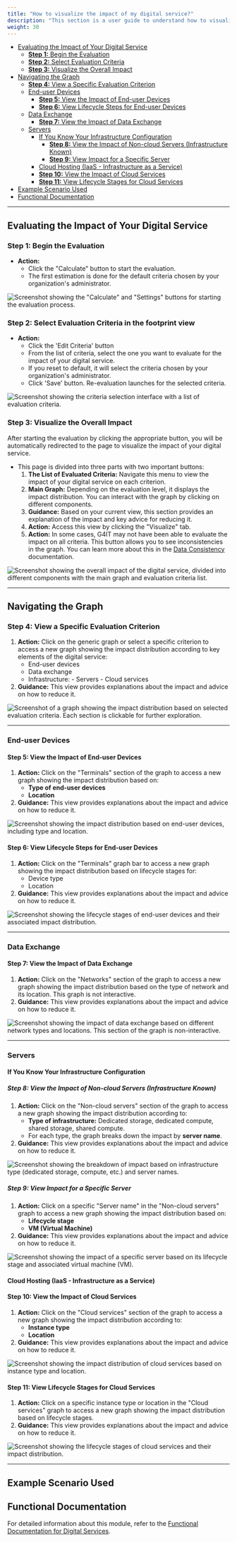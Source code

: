 ```yaml
---
title: "How to visualize the impact of my digital service?"
description: "This section is a user guide to understand how to visualize the data in G4IT"
weight: 30
---
```

<!-- TOC -->
  * [Evaluating the Impact of Your Digital Service](#evaluating-the-impact-of-your-digital-service)
    * [**Step 1:** Begin the Evaluation](#step-1-begin-the-evaluation)
    * [**Step 2:** Select Evaluation Criteria](#step-2-select-evaluation-criteria)
    * [**Step 3:** Visualize the Overall Impact](#step-3-visualize-the-overall-impact)
  * [Navigating the Graph](#navigating-the-graph)
    * [**Step 4:** View a Specific Evaluation Criterion](#step-4-view-a-specific-evaluation-criterion)
    * [End-user Devices](#end-user-devices)
      * [**Step 5:** View the Impact of End-user Devices](#step-5-view-the-impact-of-end-user-devices)
      * [**Step 6:** View Lifecycle Steps for End-user Devices](#step-6-view-lifecycle-steps-for-end-user-devices)
    * [Data Exchange](#data-exchange)
      * [**Step 7:** View the Impact of Data Exchange](#step-7-view-the-impact-of-data-exchange)
    * [Servers](#servers)
      * [If You Know Your Infrastructure Configuration](#if-you-know-your-infrastructure-configuration)
        * [**Step 8:** View the Impact of Non-cloud Servers (Infrastructure Known)](#step-8-view-the-impact-of-non-cloud-servers-infrastructure-known)
        * [**Step 9:** View Impact for a Specific Server](#step-9-view-impact-for-a-specific-server)
      * [Cloud Hosting (IaaS - Infrastructure as a Service)](#cloud-hosting-iaas---infrastructure-as-a-service)
      * [**Step 10:** View the Impact of Cloud Services](#step-10-view-the-impact-of-cloud-services)
      * [**Step 11:** View Lifecycle Stages for Cloud Services](#step-11-view-lifecycle-stages-for-cloud-services)
  * [Example Scenario Used](#example-scenario-used)
  * [Functional Documentation](#functional-documentation)
<!-- TOC -->

---

## Evaluating the Impact of Your Digital Service

### **Step 1:** Begin the Evaluation

- **Action:**
    - Click the "Calculate" button to start the evaluation.
    - The first estimation is done for the default criteria chosen by your organization's administrator.

![Screenshot showing the "Calculate" and "Settings" buttons for starting the evaluation process.](../media/15_evaluate_the_impact.png)

### **Step 2:** Select Evaluation Criteria in the footprint view

- **Action:**
    - Click the 'Edit Criteria' button
    - From the list of criteria, select the one you want to evaluate for the impact of your digital service.
    - If you reset to default, it will select the criteria chosen by your organization's administrator.
    - Click 'Save' button. Re-evaluation launches for the selected criteria.

![Screenshot showing the criteria selection interface with a list of evaluation criteria.](../media/16_choose_criteria.png)

### **Step 3:** Visualize the Overall Impact

After starting the evaluation by clicking the appropriate button, you will be automatically redirected to the page to
visualize the impact of your digital service.

- This page is divided into three parts with two important buttons:
    1. **The List of Evaluated Criteria:** Navigate this menu to view the impact of your digital service on each
       criterion.
    2. **Main Graph:** Depending on the evaluation level, it displays the impact distribution. You can interact with the
       graph by clicking on different components.
    3. **Guidance:** Based on your current view, this section provides an explanation of the impact and key advice for
       reducing it.
    4. **Action:** Access this view by clicking the "Visualize" tab.
    5. **Action:** In some cases, G4IT may not have been able to evaluate the impact on all criteria. This button allows
       you to see inconsistencies in the graph. You can learn more about this in
       the [Data Consistency](../../../../2-functional-documentation/global_concepts/uc1_dataconsistency.md)
       documentation.

![Screenshot showing the overall impact of the digital service, divided into different components with the main graph and evaluation criteria list.](../media/17_visualize_impact.png)

---

## Navigating the Graph

### **Step 4:** View a Specific Evaluation Criterion

1. **Action:** Click on the generic graph or select a specific criterion to access a new graph showing the impact
   distribution according to key elements of the digital service:
    - End-user devices
    - Data exchange
    - Infrastructure:
           - Servers
           - Cloud services
2. **Guidance:** This view provides explanations about the impact and advice on how to reduce it.

![Screenshot of a graph showing the impact distribution based on selected evaluation criteria. Each section is clickable for further exploration.](../media/18_visualize_impact_criteria.png)

---

### End-user Devices

#### **Step 5:** View the Impact of End-user Devices

1. **Action:** Click on the "Terminals" section of the graph to access a new graph showing the impact distribution based
   on:
    - **Type of end-user devices**
    - **Location**
2. **Guidance:** This view provides explanations about the impact and advice on how to reduce it.

![Screenshot showing the impact distribution based on end-user devices, including type and location.](../media/19_visualize_impact_terminal.png)

#### **Step 6:** View Lifecycle Steps for End-user Devices

1. **Action:** Click on the "Terminals" graph bar to access a new graph showing the impact distribution based on
   lifecycle stages for:
    - Device type
    - Location
2. **Guidance:** This view provides explanations about the impact and advice on how to reduce it.

![Screenshot showing the lifecycle stages of end-user devices and their associated impact distribution.](../media/20_visualize_impact_terminal_lifecycle.png)

---

### Data Exchange

#### **Step 7:** View the Impact of Data Exchange

1. **Action:** Click on the "Networks" section of the graph to access a new graph showing the impact distribution based
   on the type of network and its location. This graph is not interactive.
2. **Guidance:** This view provides explanations about the impact and advice on how to reduce it.

![Screenshot showing the impact of data exchange based on different network types and locations. This section of the graph is non-interactive.](../media/21_visualize_impact_network.png)

---

### Servers

#### If You Know Your Infrastructure Configuration

##### **Step 8:** View the Impact of Non-cloud Servers (Infrastructure Known)

1. **Action:** Click on the "Non-cloud servers" section of the graph to access a new graph showing the impact
   distribution according to:
    - **Type of infrastructure:** Dedicated storage, dedicated compute, shared storage, shared compute.
    - For each type, the graph breaks down the impact by **server name**.
2. **Guidance:** This view provides explanations about the impact and advice on how to reduce it.

![Screenshot showing the breakdown of impact based on infrastructure type (dedicated storage, compute, etc.) and server names.](../media/22_visualize_impact_server.png)

##### **Step 9:** View Impact for a Specific Server

1. **Action:** Click on a specific "Server name" in the "Non-cloud servers" graph to access a new graph showing the
   impact distribution based on:
    - **Lifecycle stage**
    - **VM (Virtual Machine)**
2. **Guidance:** This view provides explanations about the impact and advice on how to reduce it.

![Screenshot showing the impact of a specific server based on its lifecycle stage and associated virtual machine (VM).](../media/23_visualize_impact_server_vm.png)

#### Cloud Hosting (IaaS - Infrastructure as a Service)

#### **Step 10:** View the Impact of Cloud Services

1. **Action:** Click on the "Cloud services" section of the graph to access a new graph showing the impact distribution
   according to:
    - **Instance type**
    - **Location**
2. **Guidance:** This view provides explanations about the impact and advice on how to reduce it.

![Screenshot showing the impact distribution of cloud services based on instance type and location.](../media/24_visualize_impact_cloud.png)

#### **Step 11:** View Lifecycle Stages for Cloud Services

1. **Action:** Click on a specific instance type or location in the "Cloud services" graph to access a new graph showing
   the impact distribution based on lifecycle stages.
2. **Guidance:** This view provides explanations about the impact and advice on how to reduce it.

![Screenshot showing the lifecycle stages of cloud services and their impact distribution.](../media/25_visualize_impact_cloud_lifecycle.png)

---

## Example Scenario Used

## Functional Documentation

For detailed information about this module, refer to
the [Functional Documentation for Digital Services](../../../../2-functional-documentation/use_cases/uc_digital_services/_index.md).
